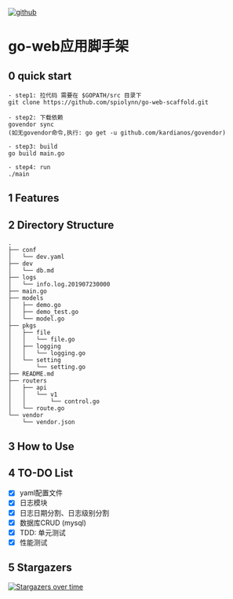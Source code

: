 [![github](https://img.shields.io/badge/github-spiolynn-brightgreen.svg)](http://panzi.online)

# go-web应用脚手架


## 0 quick start

```
- step1: 拉代码 需要在 $GOPATH/src 目录下
git clone https://github.com/spiolynn/go-web-scaffold.git

- step2: 下载依赖
govendor sync
(如无govendor命令,执行: go get -u github.com/kardianos/govendor)

- step3: build
go build main.go

- step4: run
./main

```


## 1 Features



## 2 Directory Structure

```
.
├── conf
│   └── dev.yaml
├── dev
│   └── db.md
├── logs
│   └── info.log.201907230000
├── main.go
├── models
│   ├── demo.go
│   ├── demo_test.go
│   └── model.go
├── pkgs
│   ├── file
│   │   └── file.go
│   ├── logging
│   │   └── logging.go
│   └── setting
│       └── setting.go
├── README.md
├── routers
│   ├── api
│   │   └── v1
│   │       └── control.go
│   └── route.go
└── vendor
    └── vendor.json

```

## 3 How to Use



## 4 TO-DO List

- [x] yaml配置文件
- [x] 日志模块
- [x] 日志日期分割、日志级别分割
- [x] 数据库CRUD (mysql)
- [X] TDD: 单元测试
- [X] 性能测试

## 5 Stargazers

[![Stargazers over time](https://starcharts.herokuapp.com/spiolynn/go-web-scaffold.svg)](https://starcharts.herokuapp.com/spiolynn/go-web-scaffold)